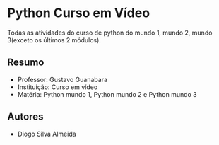 # Python Curso em Vídeo

Todas as atividades do curso de python do mundo 1, mundo 2, mundo 3(exceto os últimos 2 módulos).


## Resumo
- Professor: Gustavo Guanabara
- Instituição: Curso em vídeo
- Matéria: Python mundo 1, Python mundo 2 e Python mundo 3
## Autores
- Diogo Silva Almeida
